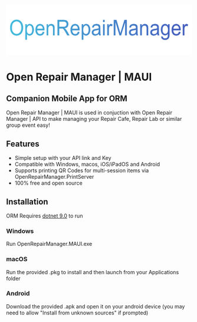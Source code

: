 ![Open Repair Manager Logo](https://raw.githubusercontent.com/Open-Repair-Manager/OpenRepairManager.MAUI/954969a61225b32208da8ba45a8d0f5a34963259/OpenRepairManager.MAUI/Resources/Splash/ormlogoext.png)

# Open Repair Manager | MAUI
## Companion Mobile App for ORM

Open Repair Manager | MAUI is used in conjuction with Open Repair Manager | API to make managing your Repair Cafe, Repair Lab or similar group event easy!

## Features

- Simple setup with your API link and Key
- Compatible with Windows, macos, iOS/iPadOS and Android
- Supports printing QR Codes for multi-session items via OpenRepairManager.PrintServer
- 100% free and open source



## Installation

ORM Requires [dotnet 9.0](https://dotnet.microsoft.com/en-us/download/dotnet/9.0/runtime) to run

### Windows

Run OpenRepairManager.MAUI.exe

### macOS
Run the provided .pkg to install and then launch from your Applications folder

### Android

Download the provided .apk and open it on your android device (you may need to allow "Install from unknown sources" if prompted)

